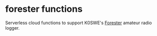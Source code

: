 # forester functions

Serverless cloud functions to support K0SWE's [Forester](https://github.com/k0swe/forester) amateur
radio logger.
